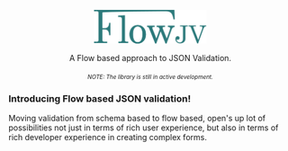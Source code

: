 <p align="center">
    <img width="200" alt="FlowJV" src="packages/flowjv-builder/public/logo-teal.svg">
    <p align="center">A Flow based approach to JSON Validation.</p>
    <p align="center" style="font-size: 12px; margin-top: 10px;">
        <sub><i>NOTE: The library is still in active development.</i></sub>
    </p>
</p>

### Introducing Flow based JSON validation!

Moving validation from schema based to flow based, open's up lot of possibilities not just in terms of rich user experience, but also in terms of rich developer experience in creating complex forms.
